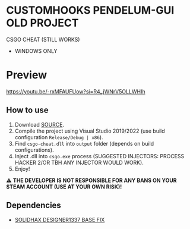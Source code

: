 # CUSTOMHOOKS PENDELUM-GUI OLD PROJECT
CSGO CHEAT (STILL WORKS)
- WINDOWS ONLY

# Preview
https://youtu.be/-rxMFAUFUow?si=R4_jWNrV5OLLWHIh
## How to use
1. Download [SOURCE](https://github.com/Kajus14/csgo-customhooks-pendelum-old.git).
2. Compile the project using Visual Studio 2019/2022 (use build configuration `Release/Debug | x86`).
3. Find `csgo-cheat.dll` into `output` folder (depends on build configurations).
4. Inject .dll into `csgo.exe` process (SUGGESTED INJECTORS: PROCESS HACKER 2/OR TBH ANY INJECTOR WOULD WORK).
5. Enjoy!

⚠️ **THE DEVELOPER IS NOT RESPONSIBLE FOR ANY BANS ON YOUR STEAM ACCOUNT (USE AT YOUR OWN RISK)!**

## Dependencies
- [SOLIDHAX DESIGNER1337 BASE FIX](https://github.com/SoLIDHAX404/designer1337-csgo-base-fixed)
